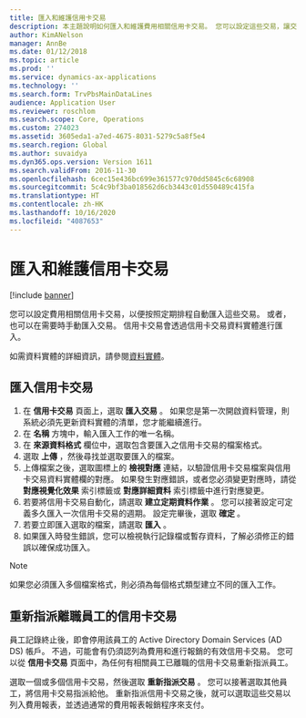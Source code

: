 ```yaml
---
title: 匯入和維護信用卡交易
description: 本主題說明如何匯入和維護費用相關信用卡交易。 您可以設定這些交易，讓交易按照週期性排程自動進行匯入，也可以在需要時手動匯入這些交易。
author: KimANelson
manager: AnnBe
ms.date: 01/12/2018
ms.topic: article
ms.prod: ''
ms.service: dynamics-ax-applications
ms.technology: ''
ms.search.form: TrvPbsMainDataLines
audience: Application User
ms.reviewer: roschlom
ms.search.scope: Core, Operations
ms.custom: 274023
ms.assetid: 3605eda1-a7ed-4675-8031-5279c5a8f5e4
ms.search.region: Global
ms.author: suvaidya
ms.dyn365.ops.version: Version 1611
ms.search.validFrom: 2016-11-30
ms.openlocfilehash: 6cec15e436bc699e361577c970dd5845c6c68908
ms.sourcegitcommit: 5c4c9bf3ba018562d6cb3443c01d550489c415fa
ms.translationtype: HT
ms.contentlocale: zh-HK
ms.lasthandoff: 10/16/2020
ms.locfileid: "4087653"
---
```

# <a name="import-and-maintain-credit-card-transactions"></a>匯入和維護信用卡交易

[!include [banner](../includes/banner.md)]

您可以設定費用相關信用卡交易，以便按照定期排程自動匯入這些交易。 或者，也可以在需要時手動匯入交易。 信用卡交易會透過信用卡交易資料實體進行匯入。

如需資料實體的詳細資訊，請參閱[資料實體](https://docs.microsoft.com/dynamics365/fin-ops-core/dev-itpro/data-entities/data-entities)。

## <a name="import-credit-card-transactions"></a>匯入信用卡交易

1. 在 **信用卡交易** 頁面上，選取 **匯入交易** 。 如果您是第一次開啟資料管理，則系統必須先更新資料實體的清單，您才能繼續進行。
2. 在 **名稱** 方塊中，輸入匯入工作的唯一名稱。
3. 在 **來源資料格式** 欄位中，選取包含要匯入之信用卡交易的檔案格式。
4. 選取 **上傳** ，然後尋找並選取要匯入的檔案。
5. 上傳檔案之後，選取圖標上的 **檢視對應** 連結，以驗證信用卡交易檔案與信用卡交易資料實體欄的對應。 如果發生對應錯誤，或者您必須變更對應時，請從 **對應視覺化效果** 索引標籤或 **對應詳細資料** 索引標籤中進行對應變更。
6. 若要將信用卡交易自動化，請選取 **建立定期資料作業** 。 您可以接著設定可定義多久匯入一次信用卡交易的週期。 設定完畢後，選取 **確定** 。
7. 若要立即匯入選取的檔案，請選取 **匯入** 。
8. 如果匯入時發生錯誤，您可以檢視執行記錄檔或暫存資料，了解必須修正的錯誤以確保成功匯入。

> [!NOTE]
> 如果您必須匯入多個檔案格式，則必須為每個格式類型建立不同的匯入工作。

## <a name="reassign-the-credit-card-transactions-for-terminated-employees"></a>重新指派離職員工的信用卡交易

員工記錄終止後，即會停用該員工的 Active Directory Domain Services (AD DS) 帳戶。 不過，可能會有仍須認列為費用和進行報銷的有效信用卡交易。 您可以從 **信用卡交易** 頁面中，為任何有相關員工已離職的信用卡交易重新指派員工。

選取一個或多個信用卡交易，然後選取 **重新指派交易** 。 您可以接著選取其他員工，將信用卡交易指派給他。 重新指派信用卡交易之後，就可以選取這些交易以列入費用報表，並透過通常的費用報表報銷程序來支付。
